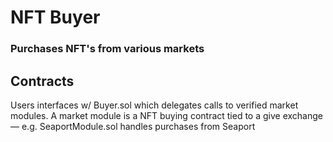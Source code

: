 # NFT Buyer

### Purchases NFT's from various markets

## Contracts
Users interfaces w/ Buyer.sol which delegates calls to verified market modules. A market module is a NFT buying contract tied to a give exchange — e.g. SeaportModule.sol handles purchases from Seaport
